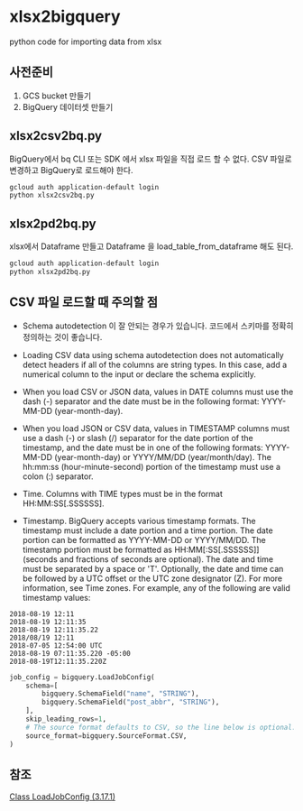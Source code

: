 # xlsx2bigquery
python code for importing data from xlsx 

## 사전준비
1. GCS bucket 만들기 
1. BigQuery 데이터셋 만들기

## xlsx2csv2bq.py

BigQuery에서 bq CLI 또는 SDK 에서 xlsx 파일을 직접 로드 할 수 없다. CSV 파일로 변경하고 BigQuery로 로드해야 한다. 

```bash
gcloud auth application-default login
python xlsx2csv2bq.py
```

## xlsx2pd2bq.py

xlsx에서 Dataframe 만들고 Dataframe 을 load_table_from_dataframe 해도 된다. 


```bash
gcloud auth application-default login
python xlsx2pd2bq.py
```

## CSV 파일 로드할 때 주의할 점 

 - Schema autodetection 이 잘 안되는 경우가 있습니다. 코드에서 스키마를 정확히 정의하는 것이 좋습니다. 
 - Loading CSV data using schema autodetection does not automatically detect headers if all of the columns are string types. In this case, add a numerical column to the input or declare the schema explicitly.
 - When you load CSV or JSON data, values in DATE columns must use the dash (-) separator and the date must be in the following format: YYYY-MM-DD (year-month-day).
 - When you load JSON or CSV data, values in TIMESTAMP columns must use a dash (-) or slash (/) separator for the date portion of the timestamp, and the date must be in one of the following formats: YYYY-MM-DD (year-month-day) or YYYY/MM/DD (year/month/day). The hh:mm:ss (hour-minute-second) portion of the timestamp must use a colon (:) separator.
  - Time. Columns with TIME types must be in the format HH:MM:SS[.SSSSSS].

 - Timestamp. BigQuery accepts various timestamp formats. The timestamp must include a date portion and a time portion.
The date portion can be formatted as YYYY-MM-DD or YYYY/MM/DD.
The timestamp portion must be formatted as HH:MM[:SS[.SSSSSS]] (seconds and fractions of seconds are optional).
The date and time must be separated by a space or 'T'.
Optionally, the date and time can be followed by a UTC offset or the UTC zone designator (Z). For more information, see Time zones.
For example, any of the following are valid timestamp values:

```
2018-08-19 12:11
2018-08-19 12:11:35
2018-08-19 12:11:35.22
2018/08/19 12:11
2018-07-05 12:54:00 UTC
2018-08-19 07:11:35.220 -05:00
2018-08-19T12:11:35.220Z
```

```python
job_config = bigquery.LoadJobConfig(
    schema=[
        bigquery.SchemaField("name", "STRING"),
        bigquery.SchemaField("post_abbr", "STRING"),
    ],
    skip_leading_rows=1,
    # The source format defaults to CSV, so the line below is optional.
    source_format=bigquery.SourceFormat.CSV,
)
```

## 참조 

[Class LoadJobConfig (3.17.1)](https://cloud.google.com/python/docs/reference/bigquery/latest/google.cloud.bigquery.job.LoadJobConfig#google_cloud_bigquery_job_LoadJobConfig_write_disposition)